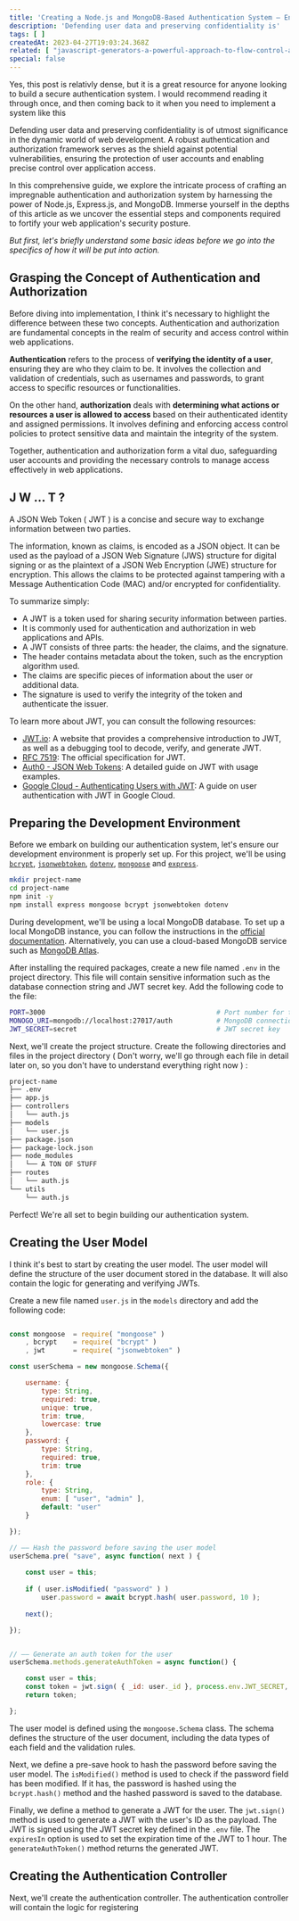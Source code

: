 ```yaml
---
title: 'Creating a Node.js and MongoDB-Based Authentication System — Enhancing Security and Scalability'
description: 'Defending user data and preserving confidentiality is'
tags: [ ]
createdAt: 2023-04-27T19:03:24.368Z
related: [ "javascript-generators-a-powerful-approach-to-flow-control-and-iterations", "javascript-generators-a-powerful-approach-to-flow-control-and-iterations" ]
special: false
---
```


<blog-notification icon="😟">
  Yes, this post is relativly dense, but it is a great resource for anyone looking to build a secure authentication system. 
  I would recommend reading it through once, and then coming back to it when you need to implement a system like this
</blog-notification>

<blog-separator> </blog-separator>

Defending user data and preserving confidentiality is of utmost significance in the dynamic world of web development.
A robust authentication and authorization framework serves as the shield against potential vulnerabilities, ensuring 
the protection of user accounts and enabling precise control over application access. 

In this comprehensive guide, we explore the intricate process of crafting an impregnable authentication and authorization 
system by harnessing the power of Node.js, Express.js, and MongoDB. Immerse yourself in the depths of this article as we 
uncover the essential steps and components required to fortify your web application's security posture.

_But first, let's briefly understand some basic ideas before we go into the specifics of how it will be put into action._

## Grasping the Concept of Authentication and Authorization

Before diving into implementation, I think it's necessary to highlight the difference between these two concepts. 
Authentication and authorization are fundamental concepts in the realm of security and access control within web applications. 

**Authentication** refers to the process of **verifying the identity of a user**, ensuring they are who they claim to be. 
It involves the collection and validation of credentials, such as usernames and passwords, to grant access to specific resources 
or functionalities. 

On the other hand, **authorization** deals with **determining what actions or resources a user is allowed to access** based 
on their authenticated identity and assigned permissions. 
It involves defining and enforcing access control policies to protect sensitive data and maintain the integrity of the system. 

Together, authentication and authorization form a vital duo, safeguarding user accounts and providing the necessary controls 
to manage access effectively in web applications.

## J W ... T ?

A JSON Web Token ( JWT ) is a concise and secure way to exchange information between two parties. 

The information, known as claims, is encoded as a JSON object. It can be used as the payload of a JSON Web Signature (JWS) 
structure for digital signing or as the plaintext of a JSON Web Encryption (JWE) structure for encryption. 
This allows the claims to be protected against tampering with a Message Authentication Code (MAC) and/or encrypted for 
confidentiality.

To summarize simply:

- A JWT is a token used for sharing security information between parties.
- It is commonly used for authentication and authorization in web applications and APIs.
- A JWT consists of three parts: the header, the claims, and the signature.
- The header contains metadata about the token, such as the encryption algorithm used.
- The claims are specific pieces of information about the user or additional data.
- The signature is used to verify the integrity of the token and authenticate the issuer.

To learn more about JWT, you can consult the following resources:

- [JWT.io]( https://jwt.io/introduction ): A website that provides a comprehensive introduction to JWT, as well as a debugging tool to decode, verify, and generate JWT.
- [RFC 7519]( https://datatracker.ietf.org/doc/html/rfc7519 ): The official specification for JWT.
- [Auth0 - JSON Web Tokens]( https://auth0.com/learn/json-web-tokens ): A detailed guide on JWT with usage examples.
- [Google Cloud - Authenticating Users with JWT]( https://cloud.google.com/api-gateway/docs/authenticating-users-jwt ): A guide on user authentication with JWT in Google Cloud.


## Preparing the Development Environment
Before we embark on building our authentication system, let's ensure our development environment is properly set up.
For this project, we'll be using [`bcrypt`]( https://www.npmjs.com/package/bcrypt ), [`jsonwebtoken`]( https://www.npmjs.com/package/jsonwebtoken ), [`dotenv`]( https://www.npmjs.com/package/dotenv ), [`mongoose`]( https://www.npmjs.com/package/mongoose ) and [`express`]( https://www.npmjs.com/package/express ).

```bash
mkdir project-name
cd project-name
npm init -y
npm install express mongoose bcrypt jsonwebtoken dotenv
```

During development, we'll be using a local MongoDB database. To set up a local MongoDB instance, you can follow the 
instructions in the [official documentation]( https://docs.mongodb.com/manual/installation/ ). Alternatively, you can 
use a cloud-based MongoDB service such as [MongoDB Atlas]( https://www.mongodb.com/cloud/atlas ).

After installing the required packages, create a new file named `.env` in the project directory. This file will contain
sensitive information such as the database connection string and JWT secret key. Add the following code to the file:

```bash
PORT=3000                                           # Port number for the server
MONOGO_URI=mongodb://localhost:27017/auth           # MongoDB connection string
JWT_SECRET=secret                                   # JWT secret key
```

Next, we'll create the project structure. Create the following directories and files in the project directory ( Don't
worry, we'll go through each file in detail later on, so you don't have to understand everything right now ) :

```bash
project-name
├── .env
├── app.js
├── controllers
│   └── auth.js
├── models
│   └── user.js
├── package.json
├── package-lock.json
├── node_modules
│   └── A TON OF STUFF
├── routes
│   └── auth.js
└── utils
    └── auth.js
```

Perfect! We're all set to begin building our authentication system.

## Creating the User Model

I think it's best to start by creating the user model. The user model will define the structure of the user document
stored in the database. It will also contain the logic for generating and verifying JWTs.

Create a new file named `user.js` in the `models` directory and add the following code:

```javascript

const mongoose  = require( "mongoose" )
    , bcrypt    = require( "bcrypt" )
    , jwt       = require( "jsonwebtoken" )

const userSchema = new mongoose.Schema({

    username: {
        type: String,
        required: true,
        unique: true,
        trim: true,
        lowercase: true
    },
    password: {
        type: String,
        required: true,
        trim: true
    },
    role: {
        type: String,
        enum: [ "user", "admin" ],
        default: "user"
    }

});

// —— Hash the password before saving the user model
userSchema.pre( "save", async function( next ) {
    
    const user = this;
    
    if ( user.isModified( "password" ) )
        user.password = await bcrypt.hash( user.password, 10 );
    
    next();

});


// —— Generate an auth token for the user
userSchema.methods.generateAuthToken = async function() {

    const user = this;
    const token = jwt.sign( { _id: user._id }, process.env.JWT_SECRET, { expiresIn: "1h" } );
    return token;

};

```

The user model is defined using the `mongoose.Schema` class. The schema defines the structure of the user document,
including the data types of each field and the validation rules.

Next, we define a pre-save hook to hash the password before saving the user model. The `isModified()` method is used to
check if the password field has been modified. If it has, the password is hashed using the `bcrypt.hash()` method and
the hashed password is saved to the database.

Finally, we define a method to generate a JWT for the user. The `jwt.sign()` method is used to generate a JWT with the
user's ID as the payload. The JWT is signed using the JWT secret key defined in the `.env` file. The `expiresIn` option
is used to set the expiration time of the JWT to 1 hour. The `generateAuthToken()` method returns the generated JWT.

## Creating the Authentication Controller

Next, we'll create the authentication controller. The authentication controller will contain the logic for registering


